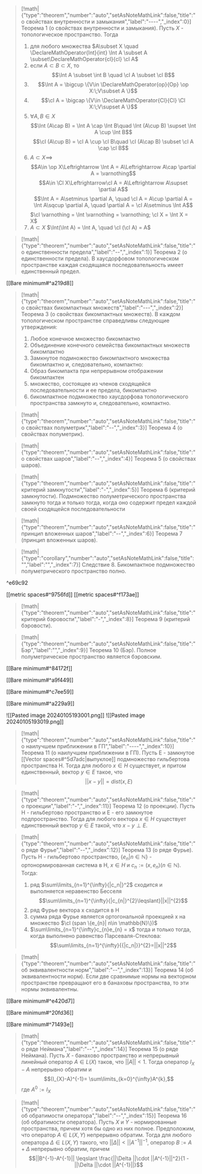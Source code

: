 > [!math|{"type":"theorem","number":"auto","setAsNoteMathLink":false,"title":"о свойствах внутренности и замыкания","label":"----","_index":0}] Теорема 1 (о свойствах внутренности и замыкания).
> Пусть $X$ - топологическое пространство. Тогда
> 1) для любого множества $A\subset X \quad \DeclareMathOperator{Int}{int} \Int A \subset A \subset\DeclareMathOperator{cl}{cl} \cl A$
> 2) если $A\subset B \subset X$, то
> $$\Int A \subset \int B \quad \cl A \subset \cl B$$
> 3) $$\Int A = \bigcup \{V\in \DeclareMathOperator{op}{Op} \op X:\;V\subset A \}$$
> 4) $$\cl A = \bigcap \{V\in \DeclareMathOperator{Cl}{Cl} \Cl X:\;V\supset A \}$$
> 5) $\forall A, B\in X$
>    $$\Int (A\cap B) = \Int A \cap \Int B\quad \Int (A\cup B) \supset \Int A \cup \Int B$$
>    $$\cl (A\cup B) = \cl A \cup \cl B\quad \cl (A\cap B) \subset \cl A \cap \cl B$$
>  6) $A\subset X\implies$
>       $$A\in \op X\Leftrightarrow \Int A =  A\Leftrightarrow A\cap \partial A = \varnothing$$
>       $$A\in \Cl X\Leftrightarrow\cl A = A\Leftrightarrow A\supset \partial A$$
>  $$\Int A = A\setminus \partial A, \quad \cl A = A\cup \partial A = \Int A\sqcup \partial A, \quad \partial A = \cl A\setminus \Int A$$
>  $\cl \varnothing = \Int \varnothing = \varnothing; \cl X = \Int X = X$
>  7) $A\subset X$
>     $\Int(\Int A) = \Int A, \quad \cl (\cl A) = A$
>     

> [!math|{"type":"theorem","number":"auto","setAsNoteMathLink":false,"title":"о единственности предела","label":"--","_index":1}] Теорема 2 (о единственности предела).
> В хаусдорфовом топологическом пространстве каждая сходящаяся последовательность имеет единственный предел.

[[Bare minimum#^a219d8]] 

> [!math|{"type":"theorem","number":"auto","setAsNoteMathLink":false,"title":"о свойствах бикомпактных множеств","label":"---","_index":2}] Теорема 3 (о свойствах бикомпактных множеств).
> В каждом топологическом пространстве справедливы следующие утверждения:
> 1) Любое конечное множество бикомпактно
> 2) Объединение конечного семейства бикомпактных множеств бикомпактно
> 3) Замкнутое подмножество бикомпактного множества бикомпактно и, следовательно, компактно:
> 4) Образ бикомпакта при непрерывном отображении бикомпактен
> 5) множество, состоящее из членов сходящейся последовательности и ее предела, бикомпактно
> 6) бикомпактное подмножество хаусдорфова топологического пространства замкнуто и, следовательно, компактно.

> [!math|{"type":"theorem","number":"auto","setAsNoteMathLink":false,"title":"о свойствах полуметрик","label":"--","_index":3}] Теорема 4 (о свойствах полуметрик).

> [!math|{"type":"theorem","number":"auto","setAsNoteMathLink":false,"title":"о свойствах шаров","label":"--","_index":4}] Теорема 5 (о свойствах шаров).

> [!math|{"type":"theorem","number":"auto","setAsNoteMathLink":false,"title":"критерий замкнутости","label":"-","_index":5}] Теорема 6 (критерий замкнутости).
> Подмножество полуметрического пространства замкнуто тогда и только тогда, когда оно содержит предел каждой своей сходящейся последовательности

> [!math|{"type":"theorem","number":"auto","setAsNoteMathLink":false,"title":"принцип вложенных шаров","label":"--","_index":6}] Теорема 7 (принцип вложенных шаров).

> [!math|{"type":"corollary","number":"auto","setAsNoteMathLink":false,"title":"","label":"","_index":7}] Следствие 8.
> Бикомпактное подмножество полуметрического пространство полно.

^e69c92

[[metric spaces#^9756fd]] 
[[metric spaces#^f173ae]] 

> [!math|{"type":"theorem","number":"auto","setAsNoteMathLink":false,"title":"критерий бэровости","label":"-","_index":8}] Теорема 9 (критерий бэровости).
> 

> [!math|{"type":"theorem","number":"auto","setAsNoteMathLink":false,"title":"Бэр","label":"","_index":9}] Теорема 10 (Бэр).
> Полное полуметрическое пространство является бэровским.

[[Bare minimum#^84172f]] 

[[Bare minimum#^a9f449]] 

[[Bare minimum#^c7ee59]] 

[[Bare minimum#^a229a9]] 


![[Pasted image 20240105193001.png]]
![[Pasted image 20240105193019.png]]
> [!math|{"type":"theorem","number":"auto","setAsNoteMathLink":false,"title":"о наилучшем приближении в ГП","label":"----","_index":10}] Теорема 11 (о наилучшем приближении в ГП).
> Пусть E - замкнутое [[Vector spaces#^5d7adc|выпуклое]] подмножество гильбертова пространства H. Тогда для любого $x\in H$ существует, и притом единственный, вектор $y\in E$ такое, что $$||x-y|| = dist(x, E)$$

> [!math|{"type":"theorem","number":"auto","setAsNoteMathLink":false,"title":"о проекции","label":"-","_index":11}] Теорема 12 (о проекции).
> Пусть H - гильбертово пространство и E - его замкнутое подпространство. Тогда для любого вектора $x\in H$ существует единственный вектор $y\in E$ такой, что $x-y\perp E$.

> [!math|{"type":"theorem","number":"auto","setAsNoteMathLink":false,"title":"о ряде Фурье","label":"--","_index":12}] Теорема 13 (о ряде Фурье).
> Пусть H - гильбертово пространство, $\{e_{n}| n\in \mathbb N\}$ - ортонормированная система в H, $x\in H$ и $c_{n}:=(x, e_{n})(n\in \mathbb{N})$. Тогда:
> 1) ряд $\sum\limits_{n=1}^{\infty}{|c_n|}^2$ сходится и выполняется неравенство Бесселя
>    $$\sum\limits_{n=1}^{\infty}{|c_{n|}^{2}\leqslant}||x||^{2}$$
>  2) ряд Фурье вектора х сходится в H
>  3) сумма ряда Фурье является ортогональной проекцией х на множество $\cl (span \{e_{n}| n\in \mathbb{N}\})$
>  4) $\sum\limits_{n=1}^{\infty}c_{n}e_{n} = x$ тогда и только тогда, когда выполнено равенство Парсеваля-Стеклова:$$\sum\limits_{n=1}^{\infty}{{|c_n|}}^{2}=||x||^2$$

> [!math|{"type":"theorem","number":"auto","setAsNoteMathLink":false,"title":"об эквивалентности норм","label":"--","_index":13}] Теорема 14 (об эквивалентности норм).
> Если две сравнимые нормы на векторном пространстве превращают его в банаховы пространства, то эти нормы эквивалентны.

[[Bare minimum#^e420d7]] 

[[Bare minimum#^20fd36]] 

[[Bare minimum#^71493e]] 

> [!math|{"type":"theorem","number":"auto","setAsNoteMathLink":false,"title":"о ряде Неймана","label":"--","_index":14}] Теорема 15 (о ряде Неймана).
> Пусть $X$ - банахово пространство и непрерывный линейный оператор $A\in L(X)$ таков, что $||A||<1$. Тогда оператор $I_X-A$ непрерывно обратим и $$(I_{X}-A)^{-1}= \sum\limits_{k=0}^{\infty}A^{k},$$
> где $A^{0}:= I_X$

> [!math|{"type":"theorem","number":"auto","setAsNoteMathLink":false,"title":"об обратимости оператора","label":"--","_index":15}] Теорема 16 (об обратимости оператора).
> Пусть $X$ и $Y$ - нормированные пространства, причем хотя бы одно из них полное. Предположим, что оператор $A\in L(X, Y)$ непрерывно обратим.
> Тогда для любого оператора $\Delta \in L(X, Y)$ такого, что $||\Delta|| < ||A^{-1}||^{-1}$, оператор $B:=A + \Delta$ непрерывно обратим, причем
> $$||B^{-1}-A^{-1}|| \leqslant \frac{||\Delta ||\cdot ||A^{-1}||^2}{1 - ||\Delta ||\cdot ||A^{-1}||}$$

